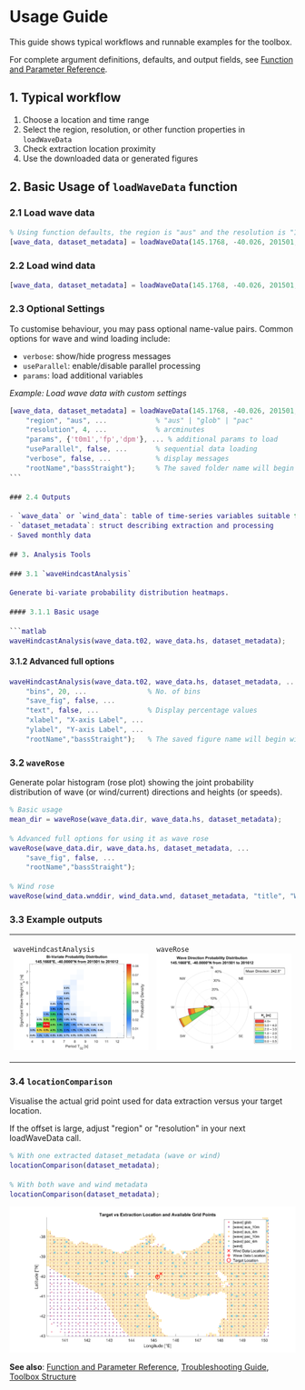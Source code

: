 # Usage Guide

This guide shows typical workflows and runnable examples for the toolbox.

For complete argument definitions, defaults, and output fields, see [Function and Parameter Reference](parameters.md).

## 1. Typical workflow

1. Choose a location and time range
2. Select the region, resolution, or other function properties in `loadWaveData`
3. Check extraction location proximity
4. Use the downloaded data or generated figures

## 2. Basic Usage of `loadWaveData` function

### 2.1 Load wave data

```matlab
% Using function defaults, the region is "aus" and the resolution is "10"
[wave_data, dataset_metadata] = loadWaveData(145.1768, -40.026, 201501, 201512);
```

### 2.2 Load wind data

```matlab
[wave_data, dataset_metadata] = loadWaveData(145.1768, -40.026, 201501, 201512, 'wind', true);
```

### 2.3 Optional Settings

To customise behaviour, you may pass optional name-value pairs.
Common options for wave and wind loading include:

- `verbose`: show/hide progress messages
- `useParallel`: enable/disable parallel processing
- `params`: load additional variables

_Example: Load wave data with custom settings_

````matlab
[wave_data, dataset_metadata] = loadWaveData(145.1768, -40.026, 201501, 201512, ...
    "region", "aus", ...            % "aus" | "glob" | "pac"
    "resolution", 4, ...            % arcminutes
    "params", {'t0m1','fp','dpm'}, ... % additional params to load
    "useParallel", false, ...       % sequential data loading
    "verbose", false, ...           % display messages
    "rootName","bassStraight");     % The saved folder name will begin with 'bassStraight'
```

### 2.4 Outputs

- `wave_data` or `wind_data`: table of time‑series variables suitable for plotting and statistics
- `dataset_metadata`: struct describing extraction and processing
- Saved monthly data

## 3. Analysis Tools

### 3.1 `waveHindcastAnalysis`

Generate bi-variate probability distribution heatmaps.

#### 3.1.1 Basic usage

```matlab
waveHindcastAnalysis(wave_data.t02, wave_data.hs, dataset_metadata);
````

#### 3.1.2 Advanced full options

```matlab
waveHindcastAnalysis(wave_data.t02, wave_data.hs, dataset_metadata, ...
    "bins", 20, ...               % No. of bins
    "save_fig", false, ...
    "text", false, ...            % Display percentage values
    "xlabel", "X-axis Label", ...
    "ylabel", "Y-axis Label", ...
    "rootName","bassStraight");   % The saved figure name will begin with 'bassStraight'
```

### 3.2 `waveRose`

Generate polar histogram (rose plot) showing the joint probability distribution of wave (or wind/current) directions and heights (or speeds).

```matlab
% Basic usage
mean_dir = waveRose(wave_data.dir, wave_data.hs, dataset_metadata);

% Advanced full options for using it as wave rose
waveRose(wave_data.dir, wave_data.hs, dataset_metadata, ...
    "save_fig", false, ...
    "rootName","bassStraight");

% Wind rose
waveRose(wind_data.wnddir, wind_data.wnd, dataset_metadata, "title", "Wind");
```

### 3.3 Example outputs

<table>
<tr>
<td width="50%">

`waveHindcastAnalysis`
![Bi-Variate Probability Distribution](figures/biVariate_201501_201612_145.1668E_-40.0000N.png)

</td>
<td width="50%">

`waveRose`
![Wind Rose](figures/waveRose_201501_201612_145.1668E_-40.0000N.png)

</td>
</tr>
</table>

### 3.4 **`locationComparison`**

Visualise the actual grid point used for data extraction versus your target location.

If the offset is large, adjust "region" or "resolution" in your next loadWaveData call.

```matlab
% With one extracted dataset_metadata (wave or wind)
locationComparison(dataset_metadata);

% With both wave and wind metadata
locationComparison(dataset_metadata);
```

![Location Comparison](figures/locationComparison.png)

**See also**: [Function and Parameter Reference](parameters.md), [Troubleshooting Guide](troubleshooting.md), [Toolbox Structure](structure.md)
